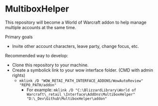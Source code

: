 # MultiboxHelper

This repository will become a World of Warcraft addon to help manage multiple accounts at the same time.

Primary goals
- Invite other account characters, leave party, change focus, etc.

Recommended way to develop:  
- Clone this repository to your machine.  
- Create a symbolick link to your wow interface folder. (CMD with admin rights)  
  - ``mklink /D "WOW_RETAI_PATH_INTERFACE_ADDONS/WowAutoReview" "REPO_PATH/addon"``
    - For example: ``mklink /D "C:\BlizzardLibrary\World of Warcraft\_retail_\Interface\AddOns\MultiboxHelper" "D:\_Dev\Github\MultiboxHelper\addon"``